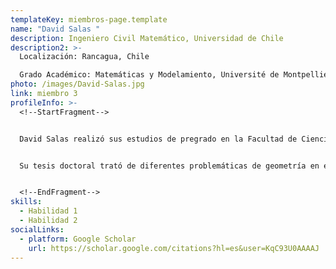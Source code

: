 ```yaml
---
templateKey: miembros-page.template
name: "David Salas "
description: Ingeniero Civil Matemático, Universidad de Chile
description2: >-
  Localización: Rancagua, Chile

  Grado Académico: Matemáticas y Modelamiento, Université de Montpellier, Francia
photo: /images/David-Salas.jpg
link: miembro 3
profileInfo: >-
  <!--StartFragment-->


  David Salas realizó sus estudios de pregrado en la Facultad de Ciencias Físicas y Matemáticas de la Universidad de Chile. Posteriormente, hizo sus estudios doctorales en la Universidad de Montpellier (Francia) bajo la dirección de Lionel Thibault.


  Su tesis doctoral trató de diferentes problemáticas de geometría en espacios de dimensión infinita. Realizó dos años de post-doctorado en el laboratorio PROMES de la Universidad de Perpignan (Francia), donde realizó investigaciones relacionadas con teoría de juegos, energías renovables y uso eficiente de recursos naturales. Cuenta con varias publicaciones ISI en diversas áreas de la matemática, tanto teóricas como aplicadas.


  <!--EndFragment-->
skills:
  - Habilidad 1
  - Habilidad 2
socialLinks:
  - platform: Google Scholar
    url: https://scholar.google.com/citations?hl=es&user=KqC93U0AAAAJ
---
```


